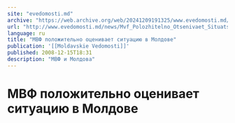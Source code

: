 ```yaml
---
site: "evedomosti.md"
archive: "https://web.archive.org/web/20241209191325/www.evedomosti.md/news/Mvf_Polozhitelno_Otsenivaet_Situatsiyu_V_Moldove"
url: "http://www.evedomosti.md/news/Mvf_Polozhitelno_Otsenivaet_Situatsiyu_V_Moldove"
language: ru
title: "МВФ положительно оценивает ситуацию в Молдове"
publication: '[[Moldavskie Vedomosti]]'
published: 2008-12-15T18:31
description: "МВФ и Молдова"
---
```


# МВФ положительно оценивает ситуацию в Молдове

